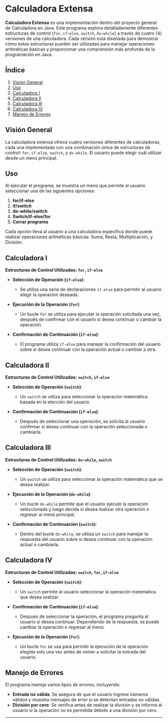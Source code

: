 # Calculadora Extensa

**Calculadora Extensa** es una implementación dentro del proyecto general de Calculadora en Java. Este programa explora detalladamente diferentes estructuras de control (`for`, `if`-`else`, `switch`, `do`-`while`) a través de cuatro (4) versiones de una calculadora. Cada versión está diseñada para demostrar cómo estas estructuras pueden ser utilizadas para manejar operaciones aritméticas básicas y proporcionar una comprensión más profunda de la programación en Java.


## Índice

1. [Visión General](#visión-general)
2. [Uso](#uso)
3. [Calculadora I](#calculadora-i)
4. [Calculadora II](#calculadora-ii)
5. [Calculadora III](#calculadora-iii)
6. [Calculadora IV](#calculadora-iv)
7. [Manejo de Errores](#manejo-de-errores)

## Visión General

La calculadora extensa ofrece cuatro versiones diferentes de calculadoras, cada una implementada con una combinación única de estructuras de control: `for`, `if-else`, `switch`, y `do-while`. El usuario puede elegir cuál utilizar desde un menú principal.

## Uso

Al ejecutar el programa, se muestra un menú que permite al usuario seleccionar una de las siguientes opciones:
1. **for/if-else**
2. **if/switch**
3. **do-while/switch**
4. **Switch/if-else/for**
5. **Cerrar programa**

Cada opción lleva al usuario a una calculadora específica donde puede realizar operaciones aritméticas básicas: Suma, Resta, Multiplicación, y División.

## Calculadora I

**Estructuras de Control Utilizadas: `for`, `if-else`**

- **Selección de Operación (`if-else`)**:
  - Se utiliza una serie de declaraciones `if-else` para permitir al usuario elegir la operación deseada.

- **Ejecución de la Operación (`for`)**:
  - Un bucle `for` se utiliza para ejecutar la operación solicitada una vez, después de confirmar con el usuario si desea continuar o cambiar la operación.

- **Confirmación de Continuación (`if-else`)**:
  - El programa utiliza `if-else` para manejar la confirmación del usuario sobre si desea continuar con la operación actual o cambiar a otra.

## Calculadora II

**Estructuras de Control Utilizadas: `switch`, `if-else`**

- **Selección de Operación (`switch`)**:
  - Un `switch` se utiliza para seleccionar la operación matemática basada en la elección del usuario.

- **Confirmación de Continuación (`if-else`)**:
  - Después de seleccionar una operación, se solicita al usuario confirmar si desea continuar con la operación seleccionada o cambiarla.

## Calculadora III

**Estructuras de Control Utilizadas: `do-while`, `switch`**

- **Selección de Operación (`switch`)**:
  - Un `switch` se utiliza para seleccionar la operación matemática que se desea realizar.

- **Ejecución de la Operación (`do-while`)**:
  - Un bucle `do-while` permite que el usuario ejecute la operación seleccionada y luego decida si desea realizar otra operación o regresar al menú principal.

- **Confirmación de Continuación (`switch`)**:
  - Dentro del bucle `do-while`, se utiliza un `switch` para manejar la respuesta del usuario sobre si desea continuar con la operación actual o cambiarla.

## Calculadora IV

**Estructuras de Control Utilizadas: `switch`, `for`, `if-else`**

- **Selección de Operación (`switch`)**:
  - Un `switch` permite al usuario seleccionar la operación matemática que desea realizar.

- **Confirmación de Continuación (`if-else`)**:
  - Después de seleccionar la operación, el programa pregunta al usuario si desea continuar. Dependiendo de la respuesta, se puede cambiar la operación o regresar al menú.

- **Ejecución de la Operación (`for`)**:
  - Un bucle `for` se usa para permitir la ejecución de la operación elegida solo una vez antes de volver a solicitar la entrada del usuario.

## Manejo de Errores

El programa maneja varios tipos de errores, incluyendo:

- **Entrada no válida**: Se asegura de que el usuario ingrese números válidos y muestra mensajes de error si se detectan entradas no válidas.
- **División por cero**: Se verifica antes de realizar la división y se informa al usuario si la operación no es permitida debido a una división por cero.

---
